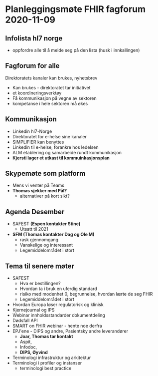 # Planleggingsmøte FHIR fagforum 2020-11-09

## Infolista hl7 norge

* oppfordre alle til å melde seg på den lista (husk i innkallingen)

## Fagforum for alle

Direktoratets kanaler kan brukes, nyhetsbrev

* Kan brukes - direktoratet tar initiativet
* et koordineringsverktøy
* Få kommunikasjon på vegne av sektoren
* kompetanse i hele sektoren må økes

## Kommunikasjon

* Linkedin hl7-Norge
* Direktoratet for e-helse sine kanaler
* SIMPLIFIER kan benyttes
* Linkedin til e-helse, forankre hos ledelsen
* ALM etablering og samarbeide rundt kommunikasjon
* __Kjersti lager et utkast til kommuinkasjonsplan__

## Skypemøte som platform

* Mens vi venter på Teams
* __Thomas sjekker med Pål?__
  * alternativer på kort sikt?
  
## Agenda Desember

* SAFEST __(Espen kontakter Stine)__
  * Utsatt til 2021
* __SFM (Thomas kontakter Dag og Ole M)__
  * rask gjennomgang
  * Vanskelige og interessant
  * Legemiddelområdet i stort

## Tema til senere møter

* SAFEST
  * Hva er bestillingen?
  * Hvordan ta i bruk en uferdig standard
  * risiko med modenhet 0, begrunnelse, hvordan lærte de seg FHIR
  * Legemiddelområdet i stort
* Hvordan Europa løser regulatorisk og klinisk
* Kjernejournal og IPS
* Webinar innholdsstandarder dokumentdeling
* Dødsfall API
* SMART on FHIR webinar - hente noe derfra
* EPJ'ene - DIPS og andre, Pasientsky andre leverandører
  * __Joar, Thomas tar kontakt__
  * Aspit,
  * Infodoc,
  * __DIPS, Øyvind__
* Terminologi infrastruktur og arkitektur
* Terminologi i profiler og instanser
  * terminologi best practice
  